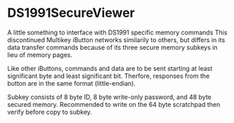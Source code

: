 # DS1991SecureViewer
A little something to interface with DS1991 specific memory commands
This discontinued Multikey iButton networks similarily to others, but differs in its data transfer commands because of its three secure memory subkeys in lieu of memory pages. 

Like other iButtons, commands and data are to be sent starting at least significant byte and least significant bit. Therfore, responses from the button are in the same format (little-endian).

Subkey consists of 8 byte ID, 8 byte write-only password, and 48 byte secured memory. Recommended to write on the 64 byte scratchpad then verify before copy to subkey.